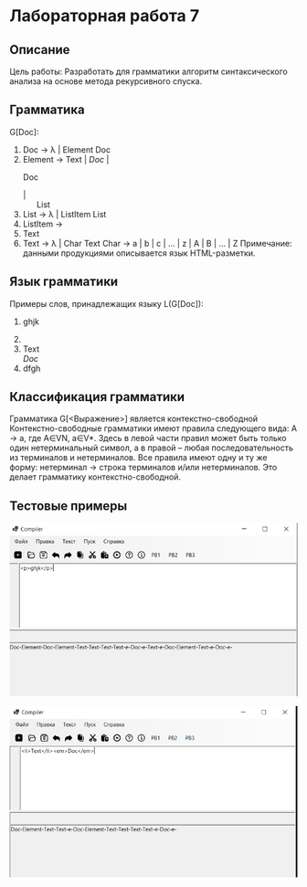# Лабораторная работа 7
## Описание

Цель работы: Разработать для грамматики алгоритм синтаксического анализа на основе метода рекурсивного спуска.

## Грамматика
G[Doc]:
1. Doc -> λ | Element Doc
2. Element -> Text | <em> Doc </em> | <p> Doc </p> | <ol> List </ol>
3. List -> λ | ListItem List
4. ListItem -> <li> Text </li>
5. Text -> λ | Char Text
Char -> a | b | c | … | z | A | B | … | Z
Примечание: данными продукциями описывается язык
HTML-разметки.


## Язык грамматики
Примеры слов, принадлежащих языку L(G[Doc]):
1) <p>ghjk</p>
2) <li>Text</li><em>Doc</em>
3) dfgh

## Классификация грамматики

Грамматика G[<Выражение>] является контекстно-свободной
Контекстно-свободные грамматики имеют правила
следующего вида: A → a, где A∈VN, a∈V*.
Здесь в левой части правил может быть только один нетерминальный
символ, а в правой – любая последовательность из терминалов и
нетерминалов.
Все правила имеют одну и ту же форму: нетерминал → строка терминалов и/или нетерминалов. Это делает грамматику контекстно-свободной.

## Тестовые примеры
![Схема](71.png)

![Схема](72.png)
